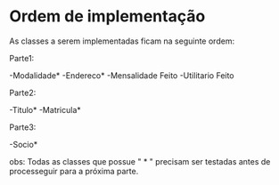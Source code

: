# Ordem de implementação

As classes a serem implementadas ficam na seguinte ordem:

Parte1:

-Modalidade*
-Endereco*
-Mensalidade Feito
-Utilitario Feito

Parte2:

-Titulo*
-Matricula*

Parte3:

-Socio*

obs: Todas as classes que possue " * " precisam ser testadas antes de processeguir para a próxima parte.